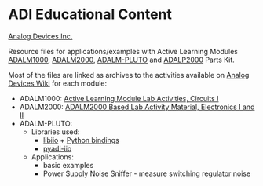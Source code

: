 # ADI Educational Content

[Analog Devices Inc.](https://www.analog.com/en/index.html)

Resource files for applications/examples with Active Learning Modules [ADALM1000](https://www.analog.com/en/design-center/evaluation-hardware-and-software/evaluation-boards-kits/adalm1000.html), [ADALM2000](https://www.analog.com/en/design-center/evaluation-hardware-and-software/evaluation-boards-kits/adalm2000.html), [ADALM-PLUTO](https://www.analog.com/en/design-center/evaluation-hardware-and-software/evaluation-boards-kits/adalm-pluto.html) and [ADALP2000](https://www.analog.com/en/design-center/evaluation-hardware-and-software/evaluation-boards-kits/EVAL-ADALP2000.html) Parts Kit.

Most of the files are linked as archives to the activities available on [Analog Devices Wiki](https://wiki.analog.com/) for each module:

- ADALM1000: [Active Learning Module Lab Activities, Circuits I](https://wiki.analog.com/university/courses/alm1k/alm_circuits_lab_outline)
- ADALM2000: [ADALM2000 Based Lab Activity Material, Electronics I and II](https://wiki.analog.com/university/courses/electronics/labs)
- ADALM-PLUTO:
  - Libraries used: 
    - [libiio](https://www.github.com/analogdevicesinc/libiio) + [Python bindings](https://github.com/analogdevicesinc/libiio/tree/master/bindings/python) 
    - [pyadi-iio](https://github.com/analogdevicesinc/pyadi-iio)
  - Applications:
    - basic examples
    - Power Supply Noise Sniffer - measure switching regulator noise

